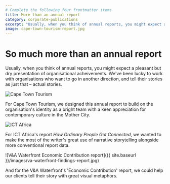 ```yaml
---
# Complete the following four frontmatter items
title: More than an annual report
category: corporate-publications
excerpt: "Usually, when you think of annual reports, you might expect a pleasant but dry presentation of organisational acheivements. We've been lucky to work with organisations who want to go in another direction."
image: cape-town-tourism-report.jpg
---
```


# So much more than an annual report

Usually, when you think of annual reports, you might expect a pleasant but dry presentation of organisational acheivements. We've been lucky to work with organisations who want to go in another direction, and tell their stories as just that – actual stories.

![Cape Town Tourism]({{site.baseurl}}/images/cape-town-tourism-report.jpg)

For Cape Town Tourism, we designed this annual report to build on the organisation's identity as a bright team with a keen appreciation for contemporary culture in the Mother City.

![ICT Africa]({{site.baseurl}}/images/ict-africa-annual-report.jpg)

For ICT Africa's report *How Ordinary People Got Connected*, we wanted to make the most of the writer's great use of narrative storytelling alongside more conventional report data. 

![V&A Waterfront Economic Contribution report]({{ site.baseurl }}/images/va-waterfront-findings-report.jpg)

And for the V&A Waterfront's 'Economic Contribution' report, we could help our clients tell their story with great visual metaphors.

